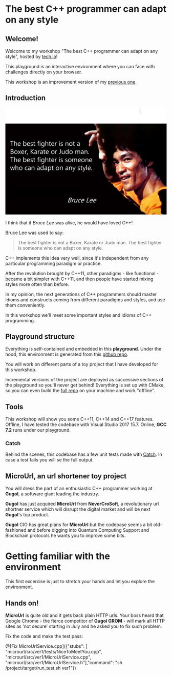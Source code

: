 # The best C++ programmer can adapt on any style

## Welcome!

Welcome to my workshop "The best C++ programmer can adapt on any style", hosted by [tech.io](https://tech.io)!

This playground is an interactive environment where you can face with challenges directly on your browser.

This workshop is an improvement version of my [previous one](https://tech.io/playgrounds/098a2aa83ce82c5ad96efacc3ba2734b02122/).

## Introduction

![Congratulations!](bruce-lee-quote.png)

I think that if *Bruce Lee* was alive, he would have loved C++!

Bruce Lee was used to say:

> The best fighter is not a Boxer, Karate or Judo man. The best fighter is someone who can adapt on any style.

C++ implements this idea very well, since it's independent from any particular programming paradigm or practice.

After the revolution brought by C++11, other paradigms - like functional - became a bit simpler with C++11, and then people have started mixing styles more often than before.

In my opinion, the next generations of C++ programmers should master idioms and constructs coming from different paradigms and styles, and use them conveniently.

In this workshop we'll meet some important styles and idioms of C++ programming.

## Playground structure

Everything is self-contained and embedded in this **playground**. Under the hood, this environment is generated from this [github repo](https://github.com/ilpropheta/playground-ot4mmv6n).

You will work on different parts of a toy project that I have developed for this workshop.

Incremental versions of the project are deployed as successive sections of the playground so you'll never get behind! Everything is set up with CMake, so you can even build the [full repo](https://github.com/ilpropheta/playground-ot4mmv6n) on your machine and work "offline".

## Tools

This workshop will show you some C++11, C++14 and C++17 features. Offline, I have tested the codebase with Visual Studio 2017 15.7. Online, **GCC 7.2** runs under our playground.

### Catch

Behind the scenes, this codebase has a few unit tests made with [Catch](https://github.com/catchorg/Catch2). In case a test fails you will se the full output.

## MicroUrl, an url shortener toy project

You will dress the part of an enthusiastic C++ programmer working at **Gugol**, a software giant leading the industry.

**Gugol** has just acquired **MicroUrl** from **NeverCroSoft**, a revolutionary url shortner service which will disrupt the digital market and will be next **Gugol**'s top product.

**Gugol** CIO has great plans for **MicroUrl** but the codebase seems a bit old-fashioned and before digging into Quantum Computing Support and Blockchain protocols he wants you to improve some bits.

# Getting familiar with the environment

This first excercise is just to stretch your hands and let you explore the environment.

## Hands on!

**MicroUrl** is quite old and it gets back plain HTTP urls. Your boss heard that Google Chrome - the fierce competitor of **Gugol GROM** - will mark all HTTP sites as 'not secure' starting in July and he asked you to fix such problem.

Fix the code and make the test pass:

@[Fix MicroUrlService.cpp]({"stubs": [
    "microurl/src/ver1/tests/NiceToMeetYou.cpp",
    "microurl/src/ver1/MicroUrlService.cpp", 
    "microurl/src/ver1/MicroUrlService.h"],"command": "sh /project/target/run_test.sh ver1"})